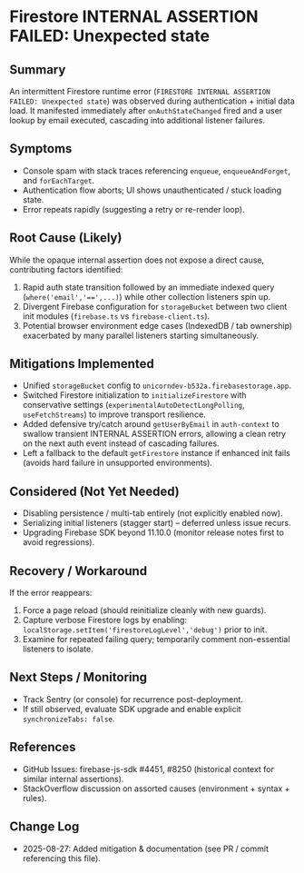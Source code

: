 # Firestore INTERNAL ASSERTION FAILED: Unexpected state

## Summary

An intermittent Firestore runtime error (`FIRESTORE INTERNAL ASSERTION FAILED: Unexpected state`) was observed during authentication + initial data load. It manifested immediately after `onAuthStateChanged` fired and a user lookup by email executed, cascading into additional listener failures.

## Symptoms

- Console spam with stack traces referencing `enqueue`, `enqueueAndForget`, and `forEachTarget`.
- Authentication flow aborts; UI shows unauthenticated / stuck loading state.
- Error repeats rapidly (suggesting a retry or re-render loop).

## Root Cause (Likely)

While the opaque internal assertion does not expose a direct cause, contributing factors identified:

1. Rapid auth state transition followed by an immediate indexed query (`where('email','==',...)`) while other collection listeners spin up.
2. Divergent Firebase configuration for `storageBucket` between two client init modules (`firebase.ts` vs `firebase-client.ts`).
3. Potential browser environment edge cases (IndexedDB / tab ownership) exacerbated by many parallel listeners starting simultaneously.

## Mitigations Implemented

- Unified `storageBucket` config to `unicorndev-b532a.firebasestorage.app`.
- Switched Firestore initialization to `initializeFirestore` with conservative settings (`experimentalAutoDetectLongPolling`, `useFetchStreams`) to improve transport resilience.
- Added defensive try/catch around `getUserByEmail` in `auth-context` to swallow transient INTERNAL ASSERTION errors, allowing a clean retry on the next auth event instead of cascading failures.
- Left a fallback to the default `getFirestore` instance if enhanced init fails (avoids hard failure in unsupported environments).

## Considered (Not Yet Needed)

- Disabling persistence / multi-tab entirely (not explicitly enabled now).
- Serializing initial listeners (stagger start) – deferred unless issue recurs.
- Upgrading Firebase SDK beyond 11.10.0 (monitor release notes first to avoid regressions).

## Recovery / Workaround

If the error reappears:

1. Force a page reload (should reinitialize cleanly with new guards).
2. Capture verbose Firestore logs by enabling: `localStorage.setItem('firestoreLogLevel','debug')` prior to init.
3. Examine for repeated failing query; temporarily comment non-essential listeners to isolate.

## Next Steps / Monitoring

- Track Sentry (or console) for recurrence post-deployment.
- If still observed, evaluate SDK upgrade and enable explicit `synchronizeTabs: false`.

## References

- GitHub Issues: firebase-js-sdk #4451, #8250 (historical context for similar internal assertions).
- StackOverflow discussion on assorted causes (environment + syntax + rules).

## Change Log

- 2025-08-27: Added mitigation & documentation (see PR / commit referencing this file).
